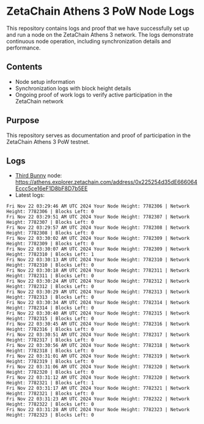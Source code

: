 # ZetaChain Athens 3 PoW Node Logs
This repository contains logs and proof that we have successfully set up and run a node on the ZetaChain Athens 3 network. The logs demonstrate continuous node operation, including synchronization details and performance.

## Contents
- Node setup information
- Synchronization logs with block height details
- Ongoing proof of work logs to verify active participation in the ZetaChain network

## Purpose
This repository serves as documentation and proof of participation in the ZetaChain Athens 3 PoW testnet.

## Logs

- [Third Bunny](https://thirdbunny.xyz/) node: https://athens.explorer.zetachain.com/address/0x225254d35dE666064Eccc5ce16eF1D8bF8D7b5EE
- Latest logs:
```
Fri Nov 22 03:29:46 AM UTC 2024 Your Node Height: 7782306 | Network Height: 7782306 | Blocks Left: 0
Fri Nov 22 03:29:51 AM UTC 2024 Your Node Height: 7782307 | Network Height: 7782307 | Blocks Left: 0
Fri Nov 22 03:29:57 AM UTC 2024 Your Node Height: 7782308 | Network Height: 7782308 | Blocks Left: 0
Fri Nov 22 03:30:02 AM UTC 2024 Your Node Height: 7782309 | Network Height: 7782309 | Blocks Left: 0
Fri Nov 22 03:30:07 AM UTC 2024 Your Node Height: 7782309 | Network Height: 7782310 | Blocks Left: 1
Fri Nov 22 03:30:13 AM UTC 2024 Your Node Height: 7782310 | Network Height: 7782310 | Blocks Left: 0
Fri Nov 22 03:30:18 AM UTC 2024 Your Node Height: 7782311 | Network Height: 7782311 | Blocks Left: 0
Fri Nov 22 03:30:24 AM UTC 2024 Your Node Height: 7782312 | Network Height: 7782312 | Blocks Left: 0
Fri Nov 22 03:30:29 AM UTC 2024 Your Node Height: 7782313 | Network Height: 7782313 | Blocks Left: 0
Fri Nov 22 03:30:34 AM UTC 2024 Your Node Height: 7782314 | Network Height: 7782314 | Blocks Left: 0
Fri Nov 22 03:30:40 AM UTC 2024 Your Node Height: 7782315 | Network Height: 7782315 | Blocks Left: 0
Fri Nov 22 03:30:45 AM UTC 2024 Your Node Height: 7782316 | Network Height: 7782316 | Blocks Left: 0
Fri Nov 22 03:30:51 AM UTC 2024 Your Node Height: 7782317 | Network Height: 7782317 | Blocks Left: 0
Fri Nov 22 03:30:56 AM UTC 2024 Your Node Height: 7782318 | Network Height: 7782318 | Blocks Left: 0
Fri Nov 22 03:31:01 AM UTC 2024 Your Node Height: 7782319 | Network Height: 7782319 | Blocks Left: 0
Fri Nov 22 03:31:06 AM UTC 2024 Your Node Height: 7782320 | Network Height: 7782320 | Blocks Left: 0
Fri Nov 22 03:31:12 AM UTC 2024 Your Node Height: 7782320 | Network Height: 7782321 | Blocks Left: 1
Fri Nov 22 03:31:17 AM UTC 2024 Your Node Height: 7782321 | Network Height: 7782321 | Blocks Left: 0
Fri Nov 22 03:31:23 AM UTC 2024 Your Node Height: 7782322 | Network Height: 7782322 | Blocks Left: 0
Fri Nov 22 03:31:28 AM UTC 2024 Your Node Height: 7782323 | Network Height: 7782323 | Blocks Left: 0
```
